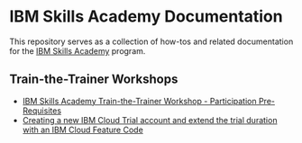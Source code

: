 # IBM Skills Academy Documentation

This repository serves as a collection of how-tos and related documentation for the [IBM Skills Academy](https://skills-academy.comprehend.ibm.com) program.

## Train-the-Trainer Workshops
- [IBM Skills Academy Train-the-Trainer Workshop - Participation Pre-Requisites](/skillsacademy/t3prereqs/readme.md)
- [Creating a new IBM Cloud Trial account and extend the trial duration with an IBM Cloud Feature Code](/skillsacademy/sacloud/readme.md)